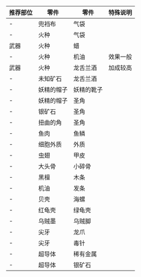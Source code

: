 推荐部位|零件|零件|特殊说明
-|-|-|-
-|兜裆布|气袋
-|火种|气袋
武器|火种|蜡
-|火种|机油|效果一般
武器|火种|龙舌兰酒|加成较高
-|未知矿石|龙舌兰酒
-|妖精的帽子|妖精的靴子
-|妖精的帽子|圣角
-|银矿石|圣角
-|扭曲的角|圣角
-|鱼肉|鱼鳞
-|细胞外质|外质
-|虫翅|甲皮
-|大头骨|小碎骨
-|黑檀|木条
-|机油|发条
-|贝壳|海螺
-|红龟壳|绿龟壳
-|乌贼墨|乌贼脚
-|尖牙|龙爪
-|尖牙|毒针
-|超导体|稀有金属
-|超导体|银矿石
